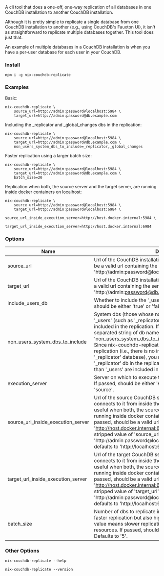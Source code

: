 A cli tool that does a one-off, one-way replication of all databases in one CouchDB installation to another CouchDB installation.

Although it is pretty simple to replicate a single database from one CouchDB installation to another (e.g., using CouchDB's Fauxton UI), it isn't as straightforward to replicate multiple databases together. This tool does just that.

An example of multiple databases in a CouchDB installation is when you have a per-user database for each user in your CouchDB.

### Install

```
npm i -g nix-couchdb-replicate
```

### Examples

Basic:

```
nix-couchdb-replicate \
	source_url=http://admin:password@localhost:5984 \
	target_url=http://admin:password@db.example.com
```

Including the _replicator and _global_changes dbs in the replication:

```
nix-couchdb-replicate \
	source_url=http://admin:password@localhost:5984 \
	target_url=http://admin:password@db.example.com \
	non_users_system_dbs_to_include=_replicator,_global_changes
```

Faster replication using a larger batch size:

```
nix-couchdb-replicate \
	source_url=http://admin:password@localhost:5984 \
	target_url=http://admin:password@db.example.com \
	batch_size=20
```

Replication when both, the source server and the target server, are running inside docker containers on localhost:

```
nix-couchdb-replicate \
	source_url=http://admin:password@localhost:5984 \
	target_url=http://admin:password@localhost:6984 \
	source_url_inside_execution_server=http://host.docker.internal:5984 \
	target_url_inside_execution_server=http://host.docker.internal:6984
```

### Options

| Name | Description | Required |
| --- | --- | --- |
| source_url | Url of the CouchDB installation from where to clone dbs. Should be a valid url containing the server admin credentials, e.g., 'http://admin:password@localhost:5984'. | Yes |
| target_url | Url of the CouchDB installation where to clone dbs to. Should be a valid url containing the server admin credentials, e.g., 'http://admin:password@db.example.com'. | Yes |
| include_users_db | Whether to include the '_users' db in the replication. If passed, should be either 'true' or 'false'. Defaults to 'true'. | No |
| non_users_system_dbs_to_include | System dbs (those whose names begin with '_') other than '_users' (such as '_replicator' and '_global_changes') to be included in the replication. If passed, should be a comma-separated string of db names, e.g., 'non_users_system_dbs_to_include=_replicator,_global_changes'. Since nix-couchdb-replicate uses CouchDB's transient replication (i.e., there is no involvement of CouchDB's '_replicator' database), you most likely do not need to include the '_replicator' db in the replication. By default, no system dbs other than '_users' are included in the replication. | No |
| execution_server | Server on which to execute the call to CouchDB's '_replicate' api. If passed, should be either 'source' or 'target'. Defaults to 'source'. | No |
| source_url_inside_execution_server | Url of the source CouchDB server to be used when the cli connects to it from inside the execution server. This is especially useful when both, the source server and the target server, are running inside docker containers on the same machine. If passed, should be a valid url WITHOUT credentials, e.g., 'http://host.docker.internal:6984'. Defaults to the credentials-stripped value of 'source_url',e.g., if the value of 'source_url' is 'http://admin:password@localhost:6984', then this option defaults to 'http://localhost:6984'. | No |
| target_url_inside_execution_server | Url of the target CouchDB server to be used when the cli connects to it from inside the execution server. This is especially useful when both, the source server and the target server, are running inside docker containers on the same machine. If passed, should be a valid url WITHOUT credentials, e.g., 'http://host.docker.internal:6984'. Defaults to the credentials-stripped value of 'target_url',e.g., if the value of 'target_url' is 'http://admin:password@localhost:6984', then this option defaults to 'http://localhost:6984'. | No |
| batch_size | Number of dbs to replicate in parallel. A higher value means faster replication but also higher utilization of resources. A lower value means slower replication and better utilization of resources. If passed, should be between '1' and '50' inclusive. Defaults to '5'. | No |
### Other Options

```
nix-couchdb-replicate --help
```

```
nix-couchdb-replicate --version
```

